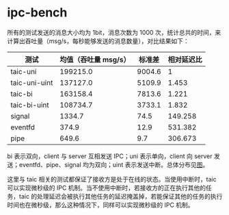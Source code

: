 # ipc-bench

所有的测试发送的消息大小均为 1bit，消息次数为 1000 次，统计总共的时间，来计算出吞吐量（msg/s，每秒能够发送的消息数量），对比结果如下：

| 测试          | 均值（吞吐量 msg/s） | 标准差 | 相对延迟比 |
| ------------- | -------------------- | ------ | ---------- |
| taic-uni      | 199215.0             | 9004.6 | 1          |
| taic-uni-uint | 137127.0             | 5109.9 | 1.453      |
| taic-bi       | 163158.4             | 7813.6 | 1.221      |
| taic-bi-uint  | 108734.7             | 3733.1 | 1.832      |
| signal        | 1334.7               | 74.5   | 149.258    |
| eventfd       | 374.9                | 12.9   | 531.382    |
| pipe          | 649.6                | 9.7    | 306.673    |

bi 表示双向，client 与 server 互相发送 IPC；uni 表示单向，client 向 server 发送；eventfd、pipe、signal 均为双向；uint 表示发送中断。总体分布见[图](./taic-ipc.pdf)。

这里与 taic 相关的测试都保证了接收方是处于在线的状态。当使用中断时，taic 可以实现微秒级的 IPC 机制。当不使用中断时，若接收方的正在执行其他的任务，taic 的处理延迟会被执行其他任务的延迟掩盖掉，若能保证其他的任务的执行时间也在微秒级，那么这种情况下，同样可以实现微秒级的 IPC 机制。